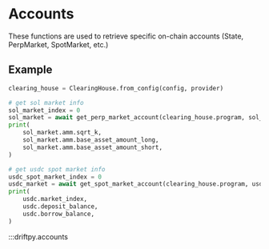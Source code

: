 # Accounts

These functions are used to retrieve specific on-chain accounts (State, PerpMarket, SpotMarket, etc.)

## Example 

```python 
clearing_house = ClearingHouse.from_config(config, provider)

# get sol market info 
sol_market_index = 0
sol_market = await get_perp_market_account(clearing_house.program, sol_market_index)
print(
    sol_market.amm.sqrt_k, 
    sol_market.amm.base_asset_amount_long, 
    sol_market.amm.base_asset_amount_short, 
)

# get usdc spot market info
usdc_spot_market_index = 0
usdc_market = await get_spot_market_account(clearing_house.program, usdc_spot_market_index)
print(
    usdc.market_index, 
    usdc.deposit_balance, 
    usdc.borrow_balance, 
)
```

:::driftpy.accounts